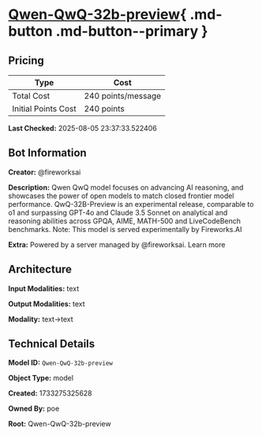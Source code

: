 # [Qwen-QwQ-32b-preview](https://poe.com/Qwen-QwQ-32b-preview){ .md-button .md-button--primary }

## Pricing

| Type | Cost |
|------|------|
| Total Cost | 240 points/message |
| Initial Points Cost | 240 points |

**Last Checked:** 2025-08-05 23:37:33.522406


## Bot Information

**Creator:** @fireworksai

**Description:** Qwen QwQ model focuses on advancing AI reasoning, and showcases the power of open models to match closed frontier model performance. QwQ-32B-Preview is an experimental release, comparable to o1 and surpassing GPT-4o and Claude 3.5 Sonnet on analytical and reasoning abilities across GPQA, AIME, MATH-500 and LiveCodeBench benchmarks. Note: This model is served experimentally by Fireworks.AI

**Extra:** Powered by a server managed by @fireworksai. Learn more


## Architecture

**Input Modalities:** text

**Output Modalities:** text

**Modality:** text->text


## Technical Details

**Model ID:** `Qwen-QwQ-32b-preview`

**Object Type:** model

**Created:** 1733275325628

**Owned By:** poe

**Root:** Qwen-QwQ-32b-preview
